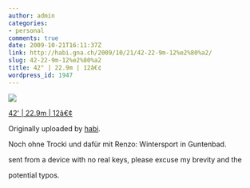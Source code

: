 ```yaml
---
author: admin
categories:
- personal
comments: true
date: 2009-10-21T16:11:37Z
link: http://habi.gna.ch/2009/10/21/42-22-9m-12%e2%80%a2/
slug: 42-22-9m-12%e2%80%a2
title: 42" | 22.9m | 12â€¢
wordpress_id: 1947
---
```


[![](http://farm3.static.flickr.com/2668/4031729485_7f8c45067e_m.jpg)](http://www.flickr.com/photos/habi/4031729485/)
   

 
  [42' | 22.9m | 12â€¢](http://www.flickr.com/photos/habi/4031729485/)
    

  Originally uploaded by [habi](http://www.flickr.com/people/habi/).
 



Noch ohne Trocki und dafür mit Renzo:  Wintersport in Guntenbad.  

  

sent from a device with no real keys, please excuse my brevity and the  

potential typos.
  

